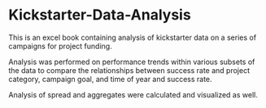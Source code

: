 # Kickstarter-Data-Analysis

This is an excel book containing analysis of kickstarter data on a series of campaigns for project funding. 

Analysis was performed on performance trends within various subsets of the data to compare the relationships between success rate and project category, campaign goal, and time of year and success rate. 

Analysis of spread and aggregates were calculated and visualized as well. 